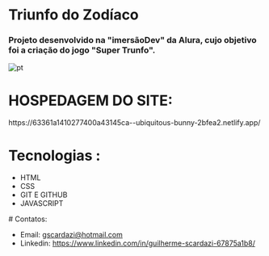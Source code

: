# Triunfo do  Zodíaco


<h3>Projeto desenvolvido na "imersãoDev" da Alura, cujo objetivo foi a criação do jogo "Super Trunfo".</h3>

![pt](https://user-images.githubusercontent.com/112108655/192115971-93a25bb7-3b86-4ba0-b48c-471334c706d1.png)

<h1><b>HOSPEDAGEM DO SITE:</B></H1> https://63361a1410277400a43145ca--ubiquitous-bunny-2bfea2.netlify.app/

# Tecnologias :
 <uL>
 <li>HTML</li>
 <li>CSS</li>
 <li>GIT E GITHUB</li>
 <li> JAVASCRIPT</li>
</ul>
# Contatos:

- Email: gscardazi@hotmail.com <br>
- Linkedin: https://www.linkedin.com/in/guilherme-scardazi-67875a1b8/


